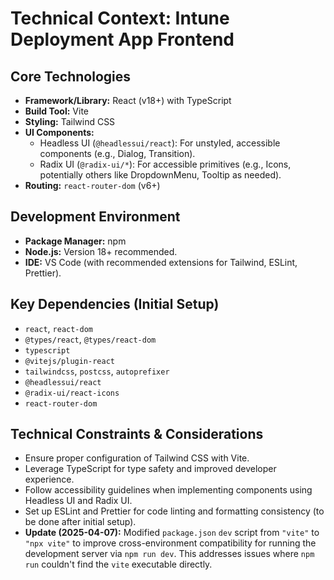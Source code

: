 # Technical Context: Intune Deployment App Frontend

## Core Technologies
- **Framework/Library:** React (v18+) with TypeScript
- **Build Tool:** Vite
- **Styling:** Tailwind CSS
- **UI Components:**
    - Headless UI (`@headlessui/react`): For unstyled, accessible components (e.g., Dialog, Transition).
    - Radix UI (`@radix-ui/*`): For accessible primitives (e.g., Icons, potentially others like DropdownMenu, Tooltip as needed).
- **Routing:** `react-router-dom` (v6+)

## Development Environment
- **Package Manager:** npm
- **Node.js:** Version 18+ recommended.
- **IDE:** VS Code (with recommended extensions for Tailwind, ESLint, Prettier).

## Key Dependencies (Initial Setup)
- `react`, `react-dom`
- `@types/react`, `@types/react-dom`
- `typescript`
- `@vitejs/plugin-react`
- `tailwindcss`, `postcss`, `autoprefixer`
- `@headlessui/react`
- `@radix-ui/react-icons`
- `react-router-dom`

## Technical Constraints & Considerations
- Ensure proper configuration of Tailwind CSS with Vite.
- Leverage TypeScript for type safety and improved developer experience.
- Follow accessibility guidelines when implementing components using Headless UI and Radix UI.
- Set up ESLint and Prettier for code linting and formatting consistency (to be done after initial setup).
- **Update (2025-04-07):** Modified `package.json` `dev` script from `"vite"` to `"npx vite"` to improve cross-environment compatibility for running the development server via `npm run dev`. This addresses issues where `npm run` couldn't find the `vite` executable directly.
